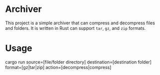 # Archiver
This project is a simple archiver that can compress and decompress files and folders. It is written in Rust can support `tar`, `gz`, and `zip` formats.

# Usage
cargo run source=[file/folder directory] destination=[destination folder] format=[gz|tar|zip] action=[decompress|compress]